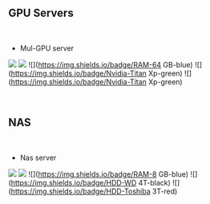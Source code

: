 ## GPU Servers

<br>

- Mul-GPU server

![](https://img.shields.io/badge/Ubuntu-18.04LTS-orange)
![](https://img.shields.io/badge/Intel-I7--9700K-blue)
![](https://img.shields.io/badge/RAM-64 GB-blue)
![](https://img.shields.io/badge/Nvidia-Titan Xp-green)
![](https://img.shields.io/badge/Nvidia-Titan Xp-green)

<br>

## NAS

<br>

- Nas server

![](https://img.shields.io/badge/Ubuntu-18.04LTS-orange)
![](https://img.shields.io/badge/Intel-I5--10400f-blue)
![](https://img.shields.io/badge/RAM-8 GB-blue)
![](https://img.shields.io/badge/HDD-WD 4T-black)
![](https://img.shields.io/badge/HDD-Toshiba 3T-red)